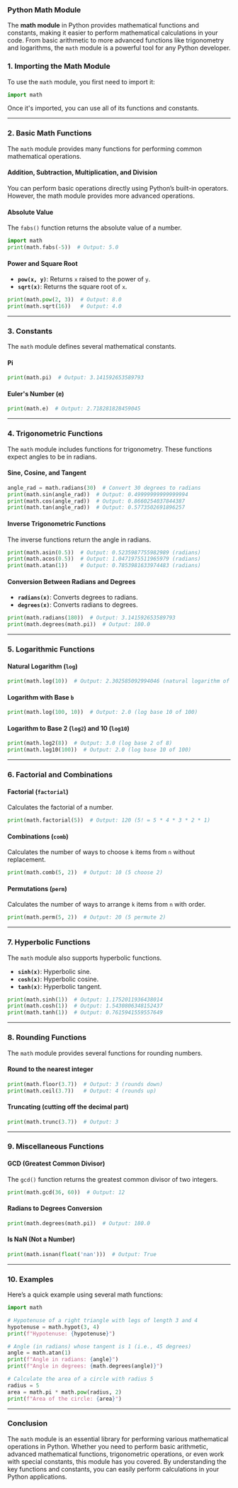### **Python Math Module**

The **math module** in Python provides mathematical functions and constants, making it easier to perform mathematical calculations in your code. From basic arithmetic to more advanced functions like trigonometry and logarithms, the `math` module is a powerful tool for any Python developer.

### **1. Importing the Math Module**

To use the `math` module, you first need to import it:

```python
import math
```

Once it's imported, you can use all of its functions and constants.

---

### **2. Basic Math Functions**

The `math` module provides many functions for performing common mathematical operations.

#### **Addition, Subtraction, Multiplication, and Division**

You can perform basic operations directly using Python’s built-in operators. However, the math module provides more advanced operations.

#### **Absolute Value**
The `fabs()` function returns the absolute value of a number.

```python
import math
print(math.fabs(-5))  # Output: 5.0
```

#### **Power and Square Root**

- **`pow(x, y)`**: Returns `x` raised to the power of `y`.
- **`sqrt(x)`**: Returns the square root of `x`.

```python
print(math.pow(2, 3))  # Output: 8.0
print(math.sqrt(16))   # Output: 4.0
```

---

### **3. Constants**

The `math` module defines several mathematical constants.

#### **Pi**

```python
print(math.pi)  # Output: 3.141592653589793
```

#### **Euler's Number (e)**

```python
print(math.e)  # Output: 2.718281828459045
```

---

### **4. Trigonometric Functions**

The `math` module includes functions for trigonometry. These functions expect angles to be in radians.

#### **Sine, Cosine, and Tangent**

```python
angle_rad = math.radians(30)  # Convert 30 degrees to radians
print(math.sin(angle_rad))  # Output: 0.49999999999999994
print(math.cos(angle_rad))  # Output: 0.8660254037844387
print(math.tan(angle_rad))  # Output: 0.5773502691896257
```

#### **Inverse Trigonometric Functions**

The inverse functions return the angle in radians.

```python
print(math.asin(0.5))  # Output: 0.5235987755982989 (radians)
print(math.acos(0.5))  # Output: 1.0471975511965979 (radians)
print(math.atan(1))    # Output: 0.7853981633974483 (radians)
```

#### **Conversion Between Radians and Degrees**

- **`radians(x)`**: Converts degrees to radians.
- **`degrees(x)`**: Converts radians to degrees.

```python
print(math.radians(180))  # Output: 3.141592653589793
print(math.degrees(math.pi))  # Output: 180.0
```

---

### **5. Logarithmic Functions**

#### **Natural Logarithm (`log`)**

```python
print(math.log(10))  # Output: 2.302585092994046 (natural logarithm of 10)
```

#### **Logarithm with Base `b`**

```python
print(math.log(100, 10))  # Output: 2.0 (log base 10 of 100)
```

#### **Logarithm to Base 2 (`log2`) and 10 (`log10`)**

```python
print(math.log2(8))  # Output: 3.0 (log base 2 of 8)
print(math.log10(100))  # Output: 2.0 (log base 10 of 100)
```

---

### **6. Factorial and Combinations**

#### **Factorial (`factorial`)**

Calculates the factorial of a number.

```python
print(math.factorial(5))  # Output: 120 (5! = 5 * 4 * 3 * 2 * 1)
```

#### **Combinations (`comb`)**

Calculates the number of ways to choose `k` items from `n` without replacement.

```python
print(math.comb(5, 2))  # Output: 10 (5 choose 2)
```

#### **Permutations (`perm`)**

Calculates the number of ways to arrange `k` items from `n` with order.

```python
print(math.perm(5, 2))  # Output: 20 (5 permute 2)
```

---

### **7. Hyperbolic Functions**

The `math` module also supports hyperbolic functions.

- **`sinh(x)`**: Hyperbolic sine.
- **`cosh(x)`**: Hyperbolic cosine.
- **`tanh(x)`**: Hyperbolic tangent.

```python
print(math.sinh(1))  # Output: 1.1752011936438014
print(math.cosh(1))  # Output: 1.5430806348152437
print(math.tanh(1))  # Output: 0.7615941559557649
```

---

### **8. Rounding Functions**

The `math` module provides several functions for rounding numbers.

#### **Round to the nearest integer**

```python
print(math.floor(3.7))  # Output: 3 (rounds down)
print(math.ceil(3.7))   # Output: 4 (rounds up)
```

#### **Truncating (cutting off the decimal part)**

```python
print(math.trunc(3.7))  # Output: 3
```

---

### **9. Miscellaneous Functions**

#### **GCD (Greatest Common Divisor)**

The `gcd()` function returns the greatest common divisor of two integers.

```python
print(math.gcd(36, 60))  # Output: 12
```

#### **Radians to Degrees Conversion**

```python
print(math.degrees(math.pi))  # Output: 180.0
```

#### **Is NaN (Not a Number)**

```python
print(math.isnan(float('nan')))  # Output: True
```

---

### **10. Examples**

Here’s a quick example using several math functions:

```python
import math

# Hypotenuse of a right triangle with legs of length 3 and 4
hypotenuse = math.hypot(3, 4)
print(f"Hypotenuse: {hypotenuse}")

# Angle (in radians) whose tangent is 1 (i.e., 45 degrees)
angle = math.atan(1)
print(f"Angle in radians: {angle}")
print(f"Angle in degrees: {math.degrees(angle)}")

# Calculate the area of a circle with radius 5
radius = 5
area = math.pi * math.pow(radius, 2)
print(f"Area of the circle: {area}")
```

---

### **Conclusion**

The `math` module is an essential library for performing various mathematical operations in Python. Whether you need to perform basic arithmetic, advanced mathematical functions, trigonometric operations, or even work with special constants, this module has you covered. By understanding the key functions and constants, you can easily perform calculations in your Python applications.
